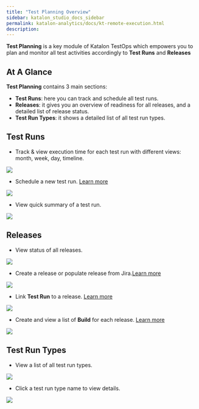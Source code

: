 ```yaml
---
title: "Test Planning Overview" 
sidebar: katalon_studio_docs_sidebar
permalink: katalon-analytics/docs/kt-remote-execution.html 
description: 
---
```

**Test Planning** is a key module of Katalon TestOps which empowers you to plan and monitor all test activities accordingly to **Test Runs** and **Releases**

## At A Glance

**Test Planning** contains 3 main sections:

- **Test Runs**: here you can track and schedule all test runs. 
- **Releases**: it gives you an overview of readiness for all releases, and a detailed list of release status.
- **Test Run Types**: it shows a detailed list of all test run types. 


## Test Runs

- Track & view execution time for each test run with different views: month, week, day, timeline.  

![](https://raw.githubusercontent.com/katalon-studio/docs-images/master/katalon-analytics/docs/execute-test-runs/test-plan-calendar.png)

- Schedule a new test run. [Learn more](https://docs.katalon.com/katalon-analytics/docs/create-plan.html)

![](https://raw.githubusercontent.com/katalon-studio/docs-images/master/katalon-analytics/docs/execute-test-runs/test-plan-schedule.png)

- View quick summary of a test run. 

![](https://raw.githubusercontent.com/katalon-studio/docs-images/master/katalon-analytics/docs/execute-test-runs/test-plan-quick--test-run-summary.png)


## Releases

- View status of all releases.  

![](https://raw.githubusercontent.com/katalon-studio/docs-images/master/katalon-analytics/docs/release/release-list.png)

- Create a release or populate release from Jira.[Learn more](https://docs.katalon.com/katalon-analytics/docs/kt-jira-release.html#create-a-new-release)

![](https://raw.githubusercontent.com/katalon-studio/docs-images/master/katalon-analytics/docs/release/release-create.png)

- Link **Test Run** to a release. [Learn more](https://docs.katalon.com/katalon-analytics/docs/kt-jira-release.html#create-a-new-release) 

![](https://raw.githubusercontent.com/katalon-studio/docs-images/master/katalon-analytics/docs/release/release-link-test-run.png)

- Create and view a list of **Build** for each release. [Learn more](https://docs.katalon.com/katalon-analytics/docs/kt-jira-release.html#create-a-new-release) 

![](https://raw.githubusercontent.com/katalon-studio/docs-images/master/katalon-analytics/docs/execute-test-runs/test-plan-build-overview.png)


## Test Run Types

- View a list of all test run types.  

![](https://raw.githubusercontent.com/katalon-studio/docs-images/master/katalon-analytics/docs/execute-test-runs/test-run-type-list.png)

- Click a test run type name to view details.  

![](https://raw.githubusercontent.com/katalon-studio/docs-images/master/katalon-analytics/docs/execute-test-runs/test-run-type-detail.png)



